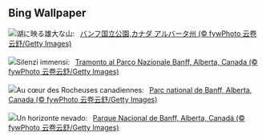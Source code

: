 ## Bing Wallpaper
![](https://www.bing.com/th?id=OHR.Banff24_JA-JP2138489803_UHD.jpg&w=1000)湖に映る雄大な山:&nbsp;&ensp;[バンフ国立公園,カナダ アルバータ州 (© fywPhoto 云卷云舒/Getty Images)](https://www.bing.com/th?id=OHR.Banff24_JA-JP2138489803_UHD.jpg)
<br><br/>
![](https://www.bing.com/th?id=OHR.Banff24_IT-IT4414822450_UHD.jpg&w=1000)Silenzi immensi:&nbsp;&ensp;[Tramonto al Parco Nazionale Banff, Alberta, Canada (© fywPhoto 云卷云舒/Getty Images)](https://www.bing.com/th?id=OHR.Banff24_IT-IT4414822450_UHD.jpg)
<br><br/>
![](https://www.bing.com/th?id=OHR.Banff24_FR-FR8236269164_UHD.jpg&w=1000)Au cœur des Rocheuses canadiennes:&nbsp;&ensp;[Parc national de Banff, Alberta, Canada (© fywPhoto 云卷云舒/Getty Images)](https://www.bing.com/th?id=OHR.Banff24_FR-FR8236269164_UHD.jpg)
<br><br/>
![](https://www.bing.com/th?id=OHR.Banff24_ES-ES2715898472_UHD.jpg&w=1000)Un horizonte nevado:&nbsp;&ensp;[Parque Nacional de Banff, Alberta, Canadá  (© fywPhoto 云卷云舒/Getty Images)](https://www.bing.com/th?id=OHR.Banff24_ES-ES2715898472_UHD.jpg)
<br><br/>
